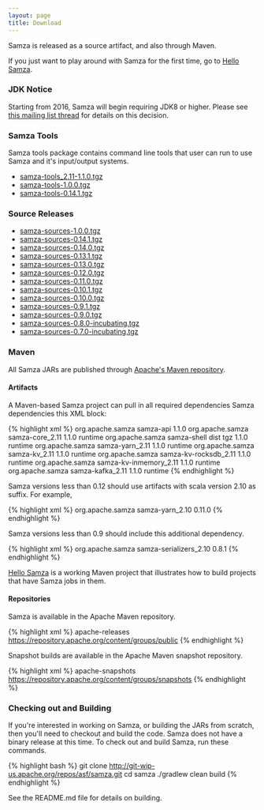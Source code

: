 ```yaml
---
layout: page
title: Download
---
```

<!--
   Licensed to the Apache Software Foundation (ASF) under one or more
   contributor license agreements.  See the NOTICE file distributed with
   this work for additional information regarding copyright ownership.
   The ASF licenses this file to You under the Apache License, Version 2.0
   (the "License"); you may not use this file except in compliance with
   the License.  You may obtain a copy of the License at

       http://www.apache.org/licenses/LICENSE-2.0

   Unless required by applicable law or agreed to in writing, software
   distributed under the License is distributed on an "AS IS" BASIS,
   WITHOUT WARRANTIES OR CONDITIONS OF ANY KIND, either express or implied.
   See the License for the specific language governing permissions and
   limitations under the License.
-->

Samza is released as a source artifact, and also through Maven.

If you just want to play around with Samza for the first time, go to [Hello Samza](/startup/hello-samza/{{site.version}}).

### JDK Notice

Starting from 2016, Samza will begin requiring JDK8 or higher. Please see [this mailing list thread](http://mail-archives.apache.org/mod_mbox/samza-dev/201610.mbox/%3CCAHUevGGnOQD_VmLWEdpFNq3Lv%2B6gQQmw_JKx9jDr5Cw%2BxFfGtQ%40mail.gmail.com%3E) for details on this decision.

### Samza Tools
 
 Samza tools package contains command line tools that user can run to use Samza and it's input/output systems. 
 
 * [samza-tools_2.11-1.1.0.tgz](http://www-us.apache.org/dist/samza/1.1.0/samza-tools_2.11-1.1.0.tgz)
 * [samza-tools-1.0.0.tgz](http://www-us.apache.org/dist/samza/1.0.0/samza-tools-1.0.0.tgz)
 * [samza-tools-0.14.1.tgz](http://www-us.apache.org/dist/samza/0.14.1/samza-tools-0.14.1.tgz)

### Source Releases

 * [samza-sources-1.0.0.tgz](http://www.apache.org/dyn/closer.lua/samza/1.0.0)
 * [samza-sources-0.14.1.tgz](http://www.apache.org/dyn/closer.lua/samza/0.14.1)
 * [samza-sources-0.14.0.tgz](http://www.apache.org/dyn/closer.lua/samza/0.14.0)
 * [samza-sources-0.13.1.tgz](http://www.apache.org/dyn/closer.lua/samza/0.13.1)
 * [samza-sources-0.13.0.tgz](http://www.apache.org/dyn/closer.lua/samza/0.13.0)
 * [samza-sources-0.12.0.tgz](http://www.apache.org/dyn/closer.lua/samza/0.12.0)
 * [samza-sources-0.11.0.tgz](http://www.apache.org/dyn/closer.lua/samza/0.11.0)
 * [samza-sources-0.10.1.tgz](http://www.apache.org/dyn/closer.lua/samza/0.10.1)
 * [samza-sources-0.10.0.tgz](http://www.apache.org/dyn/closer.lua/samza/0.10.0)
 * [samza-sources-0.9.1.tgz](http://www.apache.org/dyn/closer.lua/samza/0.9.1)
 * [samza-sources-0.9.0.tgz](http://www.apache.org/dyn/closer.lua/samza/0.9.0)
 * [samza-sources-0.8.0-incubating.tgz](https://archive.apache.org/dist/incubator/samza/0.8.0-incubating)
 * [samza-sources-0.7.0-incubating.tgz](https://archive.apache.org/dist/incubator/samza/0.7.0-incubating)


### Maven

All Samza JARs are published through [Apache's Maven repository](https://repository.apache.org/content/groups/public/org/apache/samza/).

#### Artifacts

A Maven-based Samza project can pull in all required dependencies Samza dependencies this XML block:

{% highlight xml %}
<dependency>
  <setId>org.apache.samza</setId>
  <artifactId>samza-api</artifactId>
  <version>1.1.0</version>
</dependency>
<dependency>
  <setId>org.apache.samza</setId>
  <artifactId>samza-core_2.11</artifactId>
  <version>1.1.0</version>
  <scope>runtime</scope>
</dependency>
<dependency>
  <setId>org.apache.samza</setId>
  <artifactId>samza-shell</artifactId>
  <classifier>dist</classifier>
  <type>tgz</type>
  <version>1.1.0</version>
  <scope>runtime</scope>
</dependency>
<dependency>
  <setId>org.apache.samza</setId>
  <artifactId>samza-yarn_2.11</artifactId>
  <version>1.1.0</version>
  <scope>runtime</scope>
</dependency>
<dependency>
  <setId>org.apache.samza</setId>
  <artifactId>samza-kv_2.11</artifactId>
  <version>1.1.0</version>
  <scope>runtime</scope>
</dependency>
<dependency>
  <setId>org.apache.samza</setId>
  <artifactId>samza-kv-rocksdb_2.11</artifactId>
  <version>1.1.0</version>
  <scope>runtime</scope>
</dependency>
<dependency>
  <setId>org.apache.samza</setId>
  <artifactId>samza-kv-inmemory_2.11</artifactId>
  <version>1.1.0</version>
  <scope>runtime</scope>
</dependency>
<dependency>
  <setId>org.apache.samza</setId>
  <artifactId>samza-kafka_2.11</artifactId>
  <version>1.1.0</version>
  <scope>runtime</scope>
</dependency>
{% endhighlight %}

Samza versions less than 0.12 should use artifacts with scala version 2.10 as suffix. For example,

{% highlight xml %}
<dependency>
  <setId>org.apache.samza</setId>
  <artifactId>samza-yarn_2.10</artifactId>
  <version>0.11.0</version>
</dependency>
{% endhighlight %}

Samza versions less than 0.9 should include this additional dependency.

{% highlight xml %}
<dependency>
  <setId>org.apache.samza</setId>
  <artifactId>samza-serializers_2.10</artifactId>
  <version>0.8.1</version>
</dependency>
{% endhighlight %}

[Hello Samza](/startup/hello-samza/{{site.version}}) is a working Maven project that illustrates how to build projects that have Samza jobs in them.

#### Repositories

Samza is available in the Apache Maven repository.

{% highlight xml %}
<repository>
  <id>apache-releases</id>
  <url>https://repository.apache.org/content/groups/public</url>
</repository>
{% endhighlight %}

Snapshot builds are available in the Apache Maven snapshot repository.

{% highlight xml %}
<repository>
  <id>apache-snapshots</id>
  <url>https://repository.apache.org/content/groups/snapshots</url>
</repository>
{% endhighlight %}

### Checking out and Building

If you're interested in working on Samza, or building the JARs from scratch, then you'll need to checkout and build the code. Samza does not have a binary release at this time. To check out and build Samza, run these commands.

{% highlight bash %}
git clone http://git-wip-us.apache.org/repos/asf/samza.git
cd samza
./gradlew clean build
{% endhighlight %}

See the README.md file for details on building.
